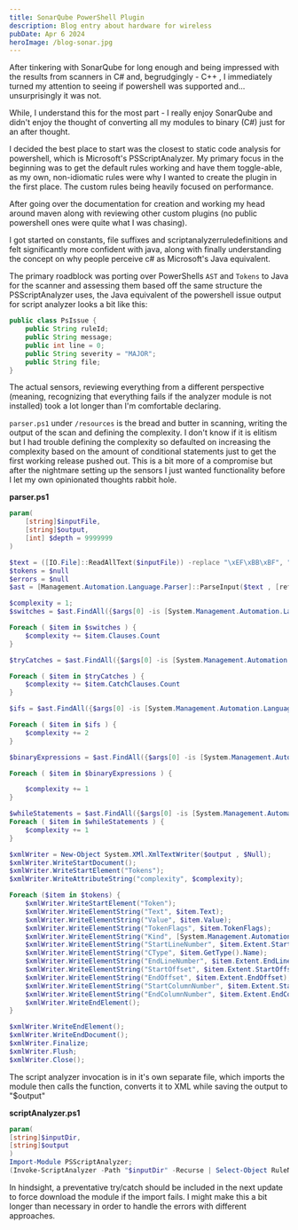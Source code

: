 ```yaml
---
title: SonarQube PowerShell Plugin
description: Blog entry about hardware for wireless
pubDate: Apr 6 2024
heroImage: /blog-sonar.jpg
---
```

After tinkering with SonarQube for long enough and being impressed with the results from scanners in C# and, begrudgingly - C++ , I immediately turned my attention to seeing if powershell was supported and... unsurprisingly it was not.

While, I understand this for the most part - I really enjoy SonarQube and didn't enjoy the thought of converting all my modules to binary (C#) just for an after thought.

I decided the best place to start was the closest to static code analysis for powershell, which is Microsoft's PSScriptAnalyzer. My primary focus in the beginning was to get the default rules working and have them toggle-able, as my own, non-idiomatic rules were why I wanted to create the plugin in the first place. The custom rules being heavily focused on performance.

After going over the documentation for creation and working my head around maven along with reviewing other custom plugins (no public powershell ones were quite what I was chasing). 

I got started on constants, file suffixes and scriptanalyzerruledefinitions and felt significantly more confident with java, along with finally understanding the concept on why people perceive c# as Microsoft's Java equivalent.

The primary roadblock was porting over PowerShells `AST` and `Tokens` to Java for the scanner and assessing them based off the same structure the PSScriptAnalyzer uses, the Java equivalent of the powershell issue output for script analyzer looks a bit like this:

```java
public class PsIssue {
    public String ruleId;
    public String message;
    public int line = 0;
    public String severity = "MAJOR";
    public String file;
}
```

The actual sensors, reviewing everything from a different perspective (meaning, recognizing that everything fails if the analyzer module is not installed) took a lot longer than I'm comfortable declaring.

`parser.ps1` under `/resources` is the bread and butter in scanning, writing the output of the scan and defining the complexity. I don't know if it is elitism but I had trouble defining the complexity so defaulted on increasing the complexity based on the amount of conditional statements just to get the first working release pushed out. This is a bit more of a compromise but after the nightmare setting up the sensors I just wanted functionality before I let my own opinionated thoughts rabbit hole.

**parser.ps1**
```powershell
param( 
	[string]$inputFile,
	[string]$output,
	[int] $depth = 9999999
)

$text = ([IO.File]::ReadAllText($inputFile)) -replace "\xEF\xBB\xBF", "";
$tokens = $null
$errors = $null
$ast = [Management.Automation.Language.Parser]::ParseInput($text , [ref]$tokens, [ref]$errors);

$complexity = 1;
$switches = $ast.FindAll({$args[0] -is [System.Management.Automation.Language.SwitchStatementAst]}, $true)

Foreach ( $item in $switches ) { 
    $complexity += $item.Clauses.Count
}

$tryCatches = $ast.FindAll({$args[0] -is [System.Management.Automation.Language.TryStatementAst]}, $true)

Foreach ( $item in $tryCatches ) { 
    $complexity += $item.CatchClauses.Count
}

$ifs = $ast.FindAll({$args[0] -is [System.Management.Automation.Language.IfStatementAst]}, $true)

Foreach ( $item in $ifs ) {
    $complexity += 2
}

$binaryExpressions = $ast.FindAll({$args[0] -is [System.Management.Automation.Language.BinaryExpressionAst]}, $true)

Foreach ( $item in $binaryExpressions ) {

    $complexity += 1
}

$whileStatements = $ast.FindAll({$args[0] -is [System.Management.Automation.Language.WhileStatementAst]}, $true)
Foreach ( $item in $whileStatements ) {
    $complexity += 1
}

$xmlWriter = New-Object System.XMl.XmlTextWriter($output , $Null);
$xmlWriter.WriteStartDocument();
$xmlWriter.WriteStartElement("Tokens");
$xmlWriter.WriteAttributeString("complexity", $complexity);

Foreach ($item in $tokens) {	
	$xmlWriter.WriteStartElement("Token");
	$xmlWriter.WriteElementString("Text", $item.Text);
	$xmlWriter.WriteElementString("Value", $item.Value);
	$xmlWriter.WriteElementString("TokenFlags", $item.TokenFlags);
	$xmlWriter.WriteElementString("Kind", [System.Management.Automation.Language.TokenKind]::GetName([System.Management.Automation.Language.TokenKind], $item.Kind.value__));
	$xmlWriter.WriteElementString("StartLineNumber", $item.Extent.StartLineNumber);
	$xmlWriter.WriteElementString("CType", $item.GetType().Name);
	$xmlWriter.WriteElementString("EndLineNumber", $item.Extent.EndLineNumber);
	$xmlWriter.WriteElementString("StartOffset", $item.Extent.StartOffset);
	$xmlWriter.WriteElementString("EndOffset", $item.Extent.EndOffset);
	$xmlWriter.WriteElementString("StartColumnNumber", $item.Extent.StartColumnNumber);
	$xmlWriter.WriteElementString("EndColumnNumber", $item.Extent.EndColumnNumber);
	$xmlWriter.WriteEndElement(); 
}

$xmlWriter.WriteEndElement();
$xmlWriter.WriteEndDocument();
$xmlWriter.Finalize;
$xmlWriter.Flush;
$xmlWriter.Close();
```

The script analyzer invocation is in it's own separate file, which imports the module then calls the function, converts it to XML while saving the output to "$output"

**scriptAnalyzer.ps1**
```powershell
param( 
[string]$inputDir,
[string]$output
)
Import-Module PSScriptAnalyzer;
(Invoke-ScriptAnalyzer -Path "$inputDir" -Recurse | Select-Object RuleName, Message, Line, Column, Severity, @{Name='File';Expression={$_.Extent.File }} | ConvertTo-Xml).Save("$output")
```

In hindsight, a preventative try/catch should be included in the next update to force download the module if the import fails. I might make this a bit longer than necessary in order to handle the errors with different approaches.
